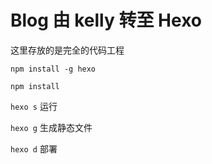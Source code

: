 # Blog 由 kelly 转至 Hexo

这里存放的是完全的代码工程

`npm install -g hexo`

`npm install`

`hexo s` 运行

`hexo g` 生成静态文件

`hexo d` 部署